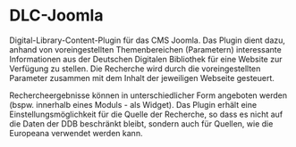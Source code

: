 DLC-Joomla
==========

Digital-Library-Content-Plugin für das CMS Joomla. Das Plugin dient dazu, anhand von voreingestellten Themenbereichen (Parametern) interessante Informationen aus der Deutschen Digitalen Bibliothek für eine Website zur Verfügung zu stellen. Die Recherche wird durch die voreingestellten Parameter zusammen mit dem Inhalt der jeweiligen Webseite gesteuert.

Rechercheergebnisse können in unterschiedlicher Form angeboten werden (bspw. innerhalb eines Moduls - als Widget).
Das Plugin erhält eine Einstellungsmöglichkeit für die Quelle der Recherche, so dass es nicht auf die Daten der DDB beschränkt bleibt, sondern auch für Quellen, wie die Europeana verwendet werden kann.
